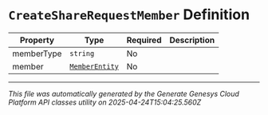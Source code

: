 # `CreateShareRequestMember` Definition

| Property | Type | Required | Description |
|----------|------|----------|-------------|
| memberType | `string` | No |  |
| member | [`MemberEntity`](memberentity-definition.md) | No |  |

---

*This file was automatically generated by the Generate Genesys Cloud Platform API classes utility on 2025-04-24T15:04:25.560Z*